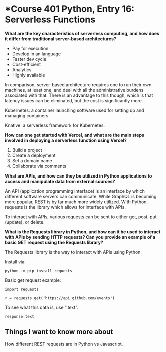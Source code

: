 # *Course 401 Python, Entry 16: Serverless Functions


**What are the key characteristics of serverless computing, and how does it differ from traditional server-based architectures?**

- Pay for execution
- Develop in an language
- Faster dev cycle
- Cost-efficient
- Analytics
- Highly available

In comparison, server-based architecture requires one to run their own machines, at least one, and deal with all the administrative burdens associated with that. There is an advantage to this though, which is that latency issues can be eliminated, but the cost is significantly more.

Kubernetes: a container launching software used for setting up and managing containers.

Knative: a serverless framework for Kubernetes.

**How can one get started with Vercel, and what are the main steps involved in deploying a serverless function using Vercel?**

1. Build a project
2. Create a deployment
3. Set a domain name
4. Collaborate via comments

**What are APIs, and how can they be utilized in Python applications to access and manipulate data from external sources?**

An API (application programming interface) is an interface by which different software servers can communicate. While GraphQL is becoming more popular, REST is by far much more widely utilized. With Python, requests is the library which allows for interface with APIs.

To interact with APIs, various requests can be sent to either get, post, put (update), or delete.

**What is the Requests library in Python, and how can it be used to interact with APIs by sending HTTP requests? Can you provide an example of a basic GET request using the Requests library?**

The Requests library is the way to interact with APIs using Python.

Install via:

```
python -m pip install requests
```

Basic get request example:

```
import requests

r = requests.get('https://api.github.com/events')
```
To see what this data is, use ".text".

```
response.text
```

## Things I want to know more about

How different REST requests are in Python vs Javascript.
